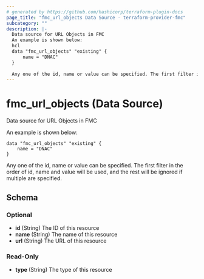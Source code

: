 ```yaml
---
# generated by https://github.com/hashicorp/terraform-plugin-docs
page_title: "fmc_url_objects Data Source - terraform-provider-fmc"
subcategory: ""
description: |-
  Data source for URL Objects in FMC
  An example is shown below:
  hcl
  data "fmc_url_objects" "existing" {
      name = "DNAC"
  }
  
  Any one of the id, name or value can be specified. The first filter in the order of id, name and value will be used, and the rest will be ignored if multiple are specified.
---
```


# fmc_url_objects (Data Source)

Data source for URL Objects in FMC

An example is shown below: 
```hcl
data "fmc_url_objects" "existing" {
	name = "DNAC"
}
```
Any one of the id, name or value can be specified. The first filter in the order of id, name and value will be used, and the rest will be ignored if multiple are specified.



<!-- schema generated by tfplugindocs -->
## Schema

### Optional

- **id** (String) The ID of this resource
- **name** (String) The name of this resource
- **url** (String) The URL of this resource

### Read-Only

- **type** (String) The type of this resource


